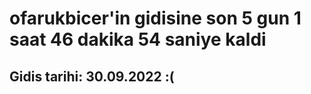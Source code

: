 # ofarukbicer'in gidisine son 5 gun 1 saat 46 dakika 54 saniye kaldi

## Gidis tarihi: 30.09.2022 :(